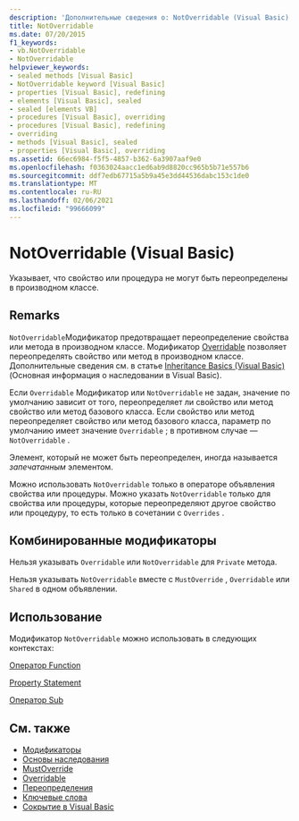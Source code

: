 ```yaml
---
description: 'Дополнительные сведения о: NotOverridable (Visual Basic)'
title: NotOverridable
ms.date: 07/20/2015
f1_keywords:
- vb.NotOverridable
- NotOverridable
helpviewer_keywords:
- sealed methods [Visual Basic]
- NotOverridable keyword [Visual Basic]
- properties [Visual Basic], redefining
- elements [Visual Basic], sealed
- sealed [elements VB]
- procedures [Visual Basic], overriding
- procedures [Visual Basic], redefining
- overriding
- methods [Visual Basic], sealed
- properties [Visual Basic], overriding
ms.assetid: 66ec6984-f5f5-4857-b362-6a3907aaf9e0
ms.openlocfilehash: f0363024aacc1ed6ab9d8820cc965b5b71e557b6
ms.sourcegitcommit: ddf7edb67715a5b9a45e3dd44536dabc153c1de0
ms.translationtype: MT
ms.contentlocale: ru-RU
ms.lasthandoff: 02/06/2021
ms.locfileid: "99666099"
---
```

# <a name="notoverridable-visual-basic"></a>NotOverridable (Visual Basic)

Указывает, что свойство или процедура не могут быть переопределены в производном классе.  
  
## <a name="remarks"></a>Remarks  

 `NotOverridable`Модификатор предотвращает переопределение свойства или метода в производном классе.  Модификатор [Overridable](overridable.md) позволяет переопределять свойство или метод в производном классе. Дополнительные сведения см. в статье [Inheritance Basics (Visual Basic)](../../programming-guide/language-features/objects-and-classes/inheritance-basics.md) (Основная информация о наследовании в Visual Basic).  
  
 Если `Overridable` Модификатор или `NotOverridable` не задан, значение по умолчанию зависит от того, переопределяет ли свойство или метод свойство или метод базового класса. Если свойство или метод переопределяет свойство или метод базового класса, параметр по умолчанию имеет значение `Overridable` ; в противном случае — `NotOverridable` .  
  
 Элемент, который не может быть переопределен, иногда называется *запечатанным* элементом.  
  
 Можно использовать `NotOverridable` только в операторе объявления свойства или процедуры. Можно указать `NotOverridable` только для свойства или процедуры, которые переопределяют другое свойство или процедуру, то есть только в сочетании с `Overrides` .  
  
## <a name="combined-modifiers"></a>Комбинированные модификаторы  

 Нельзя указывать `Overridable` или `NotOverridable` для `Private` метода.  
  
 Нельзя указывать `NotOverridable` вместе с `MustOverride` , `Overridable` или `Shared` в одном объявлении.  
  
## <a name="usage"></a>Использование  

 Модификатор `NotOverridable` можно использовать в следующих контекстах:  
  
 [Оператор Function](../statements/function-statement.md)  
  
 [Property Statement](../statements/property-statement.md)  
  
 [Оператор Sub](../statements/sub-statement.md)  
  
## <a name="see-also"></a>См. также

- [Модификаторы](index.md)
- [Основы наследования](../../programming-guide/language-features/objects-and-classes/inheritance-basics.md)
- [MustOverride](mustoverride.md)
- [Overridable](overridable.md)
- [Переопределения](overrides.md)
- [Ключевые слова](../keywords/index.md)
- [Сокрытие в Visual Basic](../../programming-guide/language-features/declared-elements/shadowing.md)
